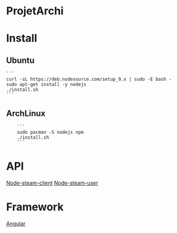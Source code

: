 # ProjetArchi

# Install

## Ubuntu
	```
	curl -sL https://deb.nodesource.com/setup_9.x | sudo -E bash -
	sudo apt-get install -y nodejs
	./install.sh
	```

## ArchLinux
		```
		sudo pacman -S nodejs npm
		./install.sh
		```

# API
 [Node-steam-client](https://github.com/DoctorMcKay/node-steam-client)
 [Node-steam-user](https://github.com/DoctorMcKay/node-steam-user)

# Framework
 [Angular](https://angular.io/)
